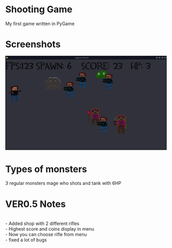  # Shooting Game 
My first game written in PyGame

# Screenshots
![](ss.png)

# Types of monsters

3 regular monsters
mage who shots
and tank with 6HP 

# VER0.5 Notes
<br>
- Added shop with 2 different rifles
<br>
- Highest score and coins display in menu
<br>
- Now you can choose rifle from menu
<br>
- fixed a lot of bugs 

